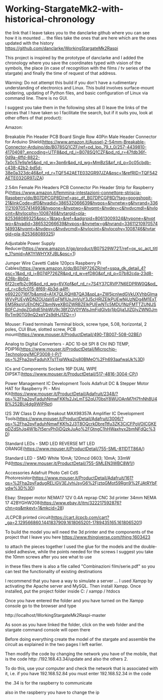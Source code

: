 # Working-StargateMk2-with-historical-chronology
the link that I leave takes you to the danclarke github where you can see how it is mounted ... the files take the ones that are here which are the ones updated with the history
https://github.com/danclarke/WorkingStargateMk2Raspi

This project is inspired by the prototype of danclarke and I added the chronology where you save the coordinates typed with vision of the symbols, the place (in case of recognition with the films / tv series of the stargate) and finally the time of request of that address.

Warning: Do not attempt this build if you don't have a rudimentary understanding of electronics and Linux. This build involves surface-mount soldering, updating of Python files, and basic configuration of Linux via command line. There is no GUI.

I suggest you take them in the following sites all (I leave the links of the pieces that I have taken so I facilitate the search,
but if it suits you, look at other offers of that product):

Amazon:

Breakable Pin Header PCB Board Single Row 40Pin Male Header Connector for Arduino Shield(https://www.amazon.it/Aussel-2-54mm-Breakable-Connector-Arduino/dp/B078SQ1CZF/ref=pd_lpo_79_t_0/257-4439810-4170408?_encoding=UTF8&pd_rd_i=B078SQ1CZF&pd_rd_r=47fdb36f-0d9a-4ffd-8822-7a0c57e9a1e5&pd_rd_w=3pn6r&pd_rd_wg=MmBzS&pf_rd_p=0c05cbdb-c438-42b2-bd5d-38e0a323dc46&pf_rd_r=TQF542AETE032GR97JZA&psc=1&refRID=TQF542AETE032GR97JZA)

2.54m Female Pin Headers PCB Connector Pin Header Strip for Raspberry Pi(https://www.amazon.it/femmina-intestazioni-connettore-striscia-Raspberry/dp/B07DPCGP8D/ref=asc_df_B07DPCGP8D/?tag=googshopit-21&linkCode=df0&hvadid=386532066639&hvpos=&hvnetw=g&hvrand=3361121097057414993&hvpone=&hvptwo=&hvqmt=&hvdev=c&hvdvcmdl=&hvlocint=&hvlocphy=1008746&hvtargid=pla-825368089325&psc=1&tag=&ref=&adgrpid=80613009324&hvpone=&hvptwo=&hvadid=386532066639&hvpos=&hvnetw=g&hvrand=3361121097057414993&hvqmt=&hvdev=c&hvdvcmdl=&hvlocint=&hvlocphy=1008746&hvtargid=pla-825368089325)

Adjustable Power Supply Reducer(https://www.amazon.it/gp/product/B07S29W72T/ref=ox_sc_act_title_1?smid=AK1YIWHYXFJBL&psc=1)

Jumper Wire Cavetti Cable 120pcs Raspberry Pi Cables(https://www.amazon.it/dp/B074P726ZR/ref=sspa_dk_detail_4?psc=1&pd_rd_i=B074P726ZR&pd_rd_w=efD8G&pf_rd_p=07b82cda-23d8-426b-8b0d-6f22cefb2c96&pd_rd_wg=6VXpf&pf_rd_r=7S4Y37CRVP7N6EDPRW0Q&pd_rd_r=c8cfc015-8f69-4b3d-a4ff-e69220716f7b&smid=A1X7QLRQH87QA3&spLa=ZW5jcnlwdGVkUXVhbGlmaWVyPUEyWDNZOUdaVEpFM1UxJmVuY3J5cHRlZElkPUEwNjUzNDg4M1ExTEM5RkpVUEhONCZlbmNyeXB0ZWRBZElkPUEwNTc5MDU1NzFMTTZUNlJSR0FCJndpZGdldE5hbWU9c3BfZGV0YWlsJmFjdGlvbj1jbGlja1JlZGlyZWN0JmRvTm90TG9nQ2xpY2s9dHJ1ZQ==)

Mouser:
Fixed terminals Terminal block, screw type, 5.08, horizontal, 2 poles, CUI Blue, slotted screw, PCB mount(https://www.mouser.it/ProductDetail/490-TB007-508-02BE/)

Analog to Digital Converters - ADC 10-bit SPI 8 Chl IND TEMP, PDIP16(https://www.mouser.it/ProductDetail/Microchip-Technology/MCP3008-I-P/?qs=%2Fha2pyFaduhXTs1TiqlWkq2is80BMeO%2Fh693aafwaUk%3D)

ICs and Components Sockets 16P DUAL WIPE DIPSKT(https://www.mouser.it/ProductDetail/517-4816-3004-CP/)

Power Management IC Development Tools Adafruit DC & Stepper Motor HAT for Raspberry Pi - Mini Kit(https://www.mouser.it/ProductDetail/Adafruit/2348/?qs=%2Fha2pyFaduhNmwFKKfs2JxLmTS2qU70bsY8WUOAnM7H7fnNh8U4B%252BU4dg9WIPRpt)

I2S 3W Class D Amp Breakout MAX98357A Amplifier IC Development Tools(https://www.mouser.it/ProductDetail/Adafruit/3006/?qs=%2Fha2pyFaduhNmwFKKfs2J3T8OQcrkDbreTtfu3ZK3CiCFPoVOICGKEpDZdShJq4W1b7t5ervPh0jDQzkJuAo%2FGtngC1hHWaxhyx2bmNFdQc%3D)

Standard LEDs - SMD LED REVERSE MT LED ORANGE(https://www.mouser.it/ProductDetail/755-SML-811DTT86A/)

Standard LED - SMD White 10mA; 120mcd 0603; 10mA; 33mW Pd(https://www.mouser.it/ProductDetail/755-SMLEN3WBC8W1/)

Accessories Adafruit Photo Cell CdS Photoresistor(https://www.mouser.it/ProductDetail/Adafruit/161?qs=%2Fha2pyFadugRELlGV3EJvhiJsyG6%2FjztqGMot59Rgn9%2FJAtRYbFvdw%3D%3D)

Ebay:
Stepper motor NEMA17 12V 0.4A reprap CNC 3d printer 34mm NEMA 17 42BYGHW208(https://www.ebay.it/itm/322217592876?chn=ps&mkevt=1&mkcid=28)

JLCPCB
printed circuit(https://cart.jlcpcb.com/cart?_ga=2.129566860.1441837909.1618065201-1789435165.1618065201)


To build the model you will need the 3d printer and the components of the project that I leave you here
https://www.thingiverse.com/thing:1603423

to attach the pieces together I used the glue for the models and the double-sided adhesive, while the points needed for the screws I suggest you take the 10mm screws after you see what to use

in these files there is also a file called "Combinazioni film/serie.pdf" so you can test the functionality of existing destinations

I recommend that you have a way to simulate a server ... I used Xampp by activating the Apache server and MySQL.
Then install Xampp.
Once installed, put the project folder inside C: / xampp / htdocs

Once you have entered the folder and you have turned on the Xampp console go to the browser and type

http://localhost/WorkingStargateMk2Raspi-master

As soon as you have linked the folder, click on the web folder and the stargate command console will open there

Before doing everything create the model of the stargate and assemble the circuit as explained in the two pages I left earlier.

Then modify the code by changing the network you have of the mobile, that is the code
http: /192.168.43.34/update and also the others 2.

To do this, use your computer and check the network that is associated with it, i.e. if you have 192.168.52.84 you must enter 192.168.52.34 in the code

the .34 is for the raspberry to communicate

also in the raspberry you have to change the ip
